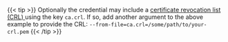 ---
---
{{< tip >}}
Optionally the credential may include a [certificate revocation list (CRL) ](https://datatracker.ietf.org/doc/html/rfc5280)
using the key `ca.crl`. If so, add another argument to the above example to provide the CRL: `--from-file=ca.crl=/some/path/to/your-crl.pem`
{{< /tip >}}
